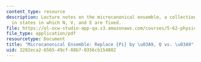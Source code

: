 ```yaml
---
content_type: resource
description: Lecture notes on the microcanonical ensemble, a collection of assemblies
  in states in which N, V, and E are fixed.
file: https://ol-ocw-studio-app-qa.s3.amazonaws.com/courses/5-62-physical-chemistry-ii-spring-2008/3282eca2656549cf88b70356cb154802_04_562ln08.pdf
file_type: application/pdf
resourcetype: Document
title: "Microcanonical Ensemble: Replace {Pi} by \u03A9, Q vs. \u03A9"
uid: 3282eca2-6565-49cf-88b7-0356cb154802
---
```

